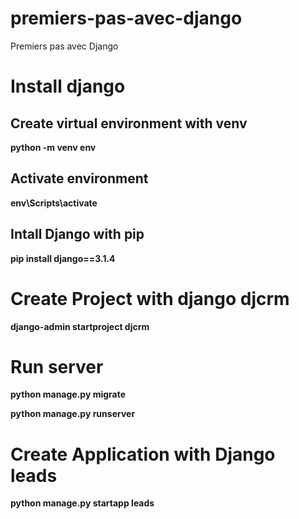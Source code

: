 # premiers-pas-avec-django
Premiers pas avec Django

# Install django 
  ## Create virtual environment with venv

**python -m venv env**

  ## Activate environment

**env\Scripts\activate**
  
  ## Intall Django with pip

**pip install django==3.1.4**

# Create Project with django djcrm

**django-admin startproject djcrm**

# Run server

**python manage.py migrate**

**python manage.py runserver**

# Create Application with Django leads

**python manage.py startapp leads**

